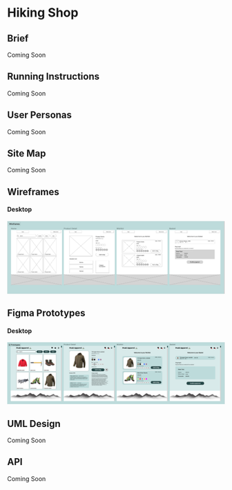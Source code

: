 # Hiking Shop

## Brief

Coming Soon

## Running Instructions

Coming Soon

## User Personas

Coming Soon

## Site Map

Coming Soon

## Wireframes

#### Desktop
![Desktop](./client/public/images/desktop_wireframes.png)

## Figma Prototypes

#### Desktop
![Desktop](./client/public/images/desktop_prototypes.png)


## UML Design

Coming Soon

## API

Coming Soon